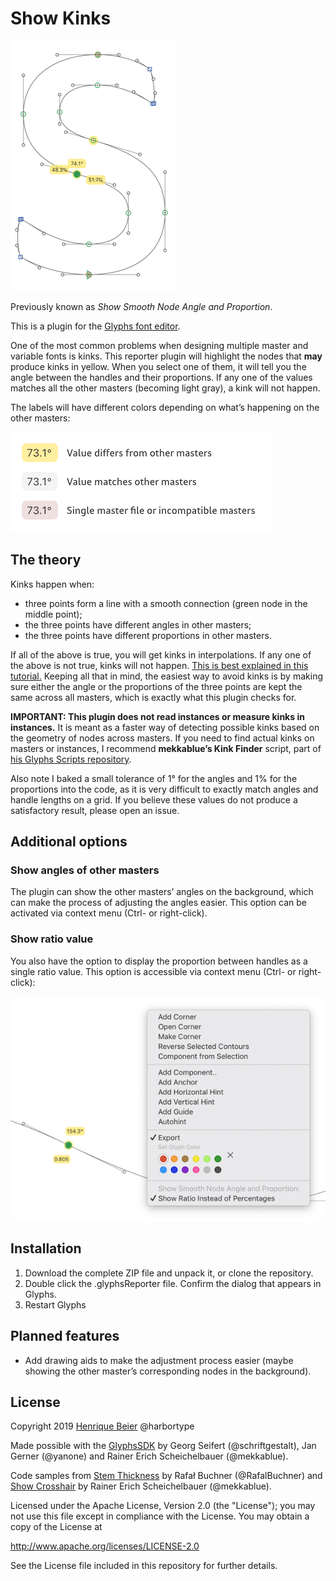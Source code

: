 # Show Kinks

![](images/preview.png)

Previously known as *Show Smooth Node Angle and Proportion*.

This is a plugin for the [Glyphs font editor](https://glyphsapp.com/).  

One of the most common problems when designing multiple master and variable fonts is kinks. This reporter plugin will highlight the nodes that **may** produce kinks in yellow. When you select one of them, it will tell you the angle between the handles and their proportions. If any one of the values matches all the other masters (becoming light gray), a kink will not happen.

The labels will have different colors depending on what’s happening on the other masters:

![](images/colors.png)

## The theory

Kinks happen when:

- three points form a line with a smooth connection (green node in the middle point);
- the three points have different angles in other masters;
- the three points have different proportions in other masters. 

If all of the above is true, you will get kinks in interpolations. If any one of the above is not true, kinks will not happen. [This is best explained in this tutorial.](https://glyphsapp.com/learn/multiple-masters-part-2-keeping-your-outlines-compatible#g-avoid-kinks) Keeping all that in mind, the easiest way to avoid kinks is by making sure either the angle or the proportions of the three points are kept the same across all masters, which is exactly what this plugin checks for.

**IMPORTANT: This plugin does not read instances or measure kinks in instances.** It is meant as a faster way of detecting possible kinks based on the geometry of nodes across masters. If you need to find actual kinks on masters or instances, I recommend **mekkablue’s Kink Finder** script, part of [his Glyphs Scripts repository](https://github.com/mekkablue/Glyphs-Scripts). 

Also note I baked a small tolerance of 1° for the angles and 1% for the proportions into the code, as it is very difficult to exactly match angles and handle lengths on a grid. If you believe these values do not produce a satisfactory result, please open an issue.

## Additional options

### Show angles of other masters

The plugin can show the other masters’ angles on the background, which can make the process of adjusting the angles easier. This option can be activated via context menu (Ctrl- or right-click).

### Show ratio value

You also have the option to display the proportion between handles as a single ratio value. This option is accessible via context menu (Ctrl- or right-click):

![](images/showRatio.png)

## Installation

1. Download the complete ZIP file and unpack it, or clone the repository.
2. Double click the .glyphsReporter file. Confirm the dialog that appears in Glyphs.
3. Restart Glyphs

## Planned features

- Add drawing aids to make the adjustment process easier (maybe showing the other master’s corresponding nodes in the background).

## License

Copyright 2019 [Henrique Beier](https://www.harbortype.com) @harbortype

Made possible with the [GlyphsSDK](https://github.com/schriftgestalt/GlyphsSDK) by Georg Seifert (@schriftgestalt), Jan Gerner (@yanone) and Rainer Erich Scheichelbauer (@mekkablue). 

Code samples from [Stem Thickness](https://github.com/RafalBuchner/StemThickness) by Rafał Buchner (@RafalBuchner) and [Show Crosshair](https://github.com/mekkablue/ShowCrosshair) by Rainer Erich Scheichelbauer (@mekkablue).

Licensed under the Apache License, Version 2.0 (the "License"); you may not use this file except in compliance with the License. You may obtain a copy of the License at

http://www.apache.org/licenses/LICENSE-2.0

See the License file included in this repository for further details.
